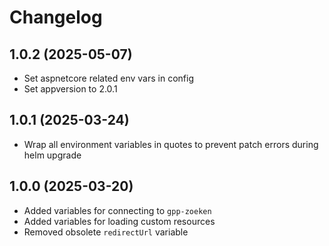 # Changelog

## 1.0.2 (2025-05-07)

- Set aspnetcore related env vars in config
- Set appversion to 2.0.1

## 1.0.1 (2025-03-24)

- Wrap all environment variables in quotes to prevent patch errors during helm upgrade

## 1.0.0 (2025-03-20)

- Added variables for connecting to `gpp-zoeken`
- Added variables for loading custom resources
- Removed obsolete `redirectUrl` variable